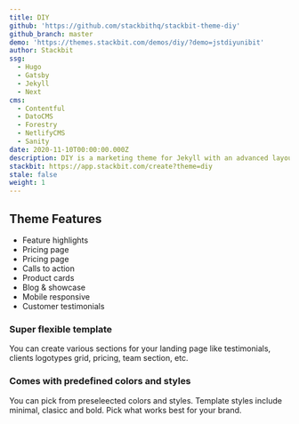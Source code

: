 ```yaml
---
title: DIY
github: 'https://github.com/stackbithq/stackbit-theme-diy'
github_branch: master
demo: 'https://themes.stackbit.com/demos/diy/?demo=jstdiyunibit'
author: Stackbit
ssg:
  - Hugo
  - Gatsby
  - Jekyll
  - Next
cms:
  - Contentful
  - DatoCMS
  - Forestry
  - NetlifyCMS
  - Sanity
date: 2020-11-10T00:00:00.000Z
description: DIY is a marketing theme for Jekyll with an advanced layout builder.
stackbit: https://app.stackbit.com/create?theme=diy
stale: false
weight: 1
---
```


## Theme Features

- Feature highlights
- Pricing page
- Pricing page
- Calls to action
- Product cards
- Blog & showcase
- Mobile responsive
- Customer testimonials 

### Super flexible template
You can create various sections for your landing page like testimonials, clients logotypes grid, pricing, team section, etc.

### Comes with predefined colors and styles
You can pick from preseleected colors and styles. Template styles include minimal, clasicc and bold. Pick what works best for your brand.
